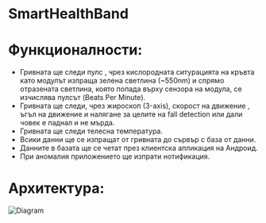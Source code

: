 # SmartHealthBand

# Функционалности:

* Гривната ще следи пулс , чрез кислородната ситурацията на кръвта като модулът изпраща зелена светлина (~550nm) и спрямо отразената светлина, която попада върху сензора на модула, се изчислява пулсът (Beats Per Minute).
* Гривната ще следи, чрез жироскоп (3-axis), скорост на движение , ъгъл на движение и налягане за целите на fall detection или дали човек е паднал и не мърда.
* Гривната ще следи телесна температура.
* Всики данни ще се изпращат от гривната до сървър с база от данни.
* Данните в базата ще се четат през клиентска апликация на Андроид.
* При аномалия приложението ще изпрати нотификация.


# Архитектура:
![Diagram](https://user-images.githubusercontent.com/92891707/215471491-85f281e6-a695-4f36-a787-b23063b41a04.png)
